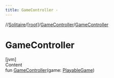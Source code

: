 ```yaml
---
title: GameController -
---
```

//[Solitaire](../../index.md)/[[root]](../index.md)/[GameController](index.md)/[GameController](-game-controller.md)



# GameController  
[jvm]  
Content  
fun [GameController](-game-controller.md)(game: [PlayableGame](../-playable-game/index.md))  



